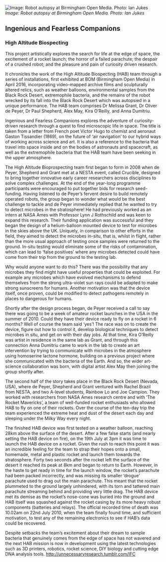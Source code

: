 ![Image: Robot autopsy at Birmingham Open Media. Photo: Ian Jukes](images/41.jpg)
*Image: Robot autopsy at Birmingham Open Media. Photo: Ian Jukes*

## Ingenious and Fearless Companions

### High Altitude Biospecting

This project artistically explores the search for life at the edge of space, the excitement of a rocket launch; the horror of a failed parachute; the despair of a crushed robot; and the pleasure and pain of curiosity driven research. 

It chronicles the work of the High Altitude Biospecting (HAB) team through a series of installations, first exhibited at BOM (Birmingham Open Media) in April 2016, incorporating video-mapped archive films and sculpturally altered relics, such as weather balloons, environmental samples from the Black Rock Desert, extremophile bacteria, and the remains of the robot wrecked by its fall into the Black Rock Desert which was autopsied in a unique performance. The HAB team comprises Dr Melissa Grant, Dr Oliver de Peyer, Dr Paul Shepherd, Alex May, Kira O’Reilly, and Anna Dumitriu.

Ingenious and Fearless Companions explores the adventure of curiosity-driven research through a quest to find microscopic life in space. The title is taken from a letter from French poet Victor Hugo to chemist and aeronaut Gaston Tissandier (1869), on the future of ‘air navigation’ to our hybrid ways of working across science and art. It is also a reference to the bacteria that travel into space inside and on the bodies of astronauts and spacecraft, as well as the extremophile bacteria that the HAB team have been seeking in the upper atmosphere.

The High Altitude Bioprospecting team first began to form in 2008 when de Peyer, Shepherd and Grant met at a NESTA event, called Crucible, designed to bring together innovative early career researchers across disciplines to solve complex challenges. At the end of the year-long programme participants were encouraged to put together bids for research seed-funding. Having listened to de Peyer’s fervent desire to build remotely operated robots, the group began to wonder what would be the best challenge to tackle and de Peyer immediately replied that he wanted to try to detect microbes in the stratosphere! He had previously worked as an intern at NASA Ames with Professor Lynn J Rothschild and was keen to expand this research. Their funding application was successful and they began the design of a helium-balloon mounted device to test for microbes in the skies above the UK. Uniquely, in comparison to other efforts in the field, they aimed to detect the microbes in-situ, that is, whilst in flight, rather than the more usual approach of testing once samples were returned to the ground. In-situ testing would eliminate some of the risks of contamination, which can lead to ‘false positives’ where any microbes detected could have come from their trip from the ground to the testing lab. 

Why would anyone want to do this? There was the possibility that any microbes they find might have useful properties that could be exploited. For example any microbes which have evolved mechanisms to defend themselves from the strong ultra-violet sun rays could be adapted to make strong sunscreens for humans.  Another motivation was that the device itself, once proven, could be modified to detect pathogens remotely in places to dangerous for humans.

Shortly after the design process began, de Peyer received a call to say there was going to be a week of amateur rocket launches in the USA in the summer of 2010. Could they have their device ready to fly on a rocket in 6 months? Well of course the team said ‘yes’! The race was on to create the device, figure out how to control it, develop biological techniques to detect microbes in situ, and get on with their day jobs. At that time, Kira O’Reilly was artist in residence in the same lab as Grant, and through this connection Anna Dumitriu came to work in the lab to create an art intervention by trying to communicate with microbes in the atmosphere using homoserine lactone hormone, building on a previous project where she communicated with the bacteria of the Earth. And so, the wider art-science collaboration was born, with digital artist Alex May then joining the group shortly after. 

The second half of the story takes place in the Black Rock Desert (Nevada, USA), where de Peyer, Shepherd and Grant ventured with Rachel Brazil from NESTA, and two A-level students, Rainbow Lo and Joe Campion. They worked with researchers from NASA Ames research centre and with ‘The Rocket Mavericks’, a team of well-funded rocket enthusiasts who allowed HAB to fly on one of their rockets. Over the course of the ten-day trip the team experienced the extreme heat and dust of the desert each day and sleeping under the Milky Way every night. 

The finished HAB device was first tested on a weather balloon, reaching 28km above the surface of the desert. After a few false starts (and nearly setting the HAB device on fire), on the 19th July at 3pm it was time to launch the HAB device on a rocket. Given the rush to reach this point it was an incredible feeling for the team to strap their hopes onto a small, homemade, metal and plastic rocket and launch them towards the stratosphere. Forty two seconds after the rocket left the surface of the desert it reached its peak at 8km and began to return to Earth. However, in the haste to get ready in time for the launch window, the rocket’s parachute had been packed incorrectly, and was missing its smaller ‘drogue’ parachute used to drag out the main parachute. This meant that the rocket plummeted to the ground largely unhindered, with its torn and tattered main parachute streaming behind and providing very little drag. The HAB device met its demise as the rocket’s nose-cone was buried into the ground and HAB itself was squashed against the rocket casing by its more heavy robust components (batteries and relays). The official recorded time of death was 10.02am on 22nd July 2010, when the team finally found time, and sufficient motivation, to test any of the remaining electronics to see if HAB’s data could be recovered. 

Despite setbacks the team’s excitement about their dream to sample bacteria that genuinely comes from the edge of space has not wavered and the next HAB mission is now in development using the latest technologies such as 3D printers, robotics, rocket science, DIY biology and cutting edge DNA analysis tools. http://unnecessaryresearch.tumblr.com/IFC 
